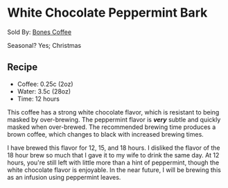 # White Chocolate Peppermint Bark
Sold By: [Bones Coffee](https://www.bonescoffee.com/products/white-chocolate-peppermint-bark-by-bones-coffee-company-12oz)

Seasonal? Yes; Christmas

## Recipe
  * Coffee: 0.25c (2oz)
  * Water: 3.5c (28oz)
  * Time: 12 hours

This coffee has a strong white chocolate flavor, which is resistant to being masked by over-brewing. The peppermint flavor is **_very_** subtle and quickly masked when over-brewed. The recommended brewing time produces a brown coffee, which changes to black with increased brewing times.

I have brewed this flavor for 12, 15, and 18 hours. I disliked the flavor of the 18 hour brew so much that I gave it to my wife to drink the same day. At 12 hours, you're still left with little more than a hint of peppermint, though the white chocolate flavor is enjoyable. In the near future, I will be brewing this as an infusion using peppermint leaves.
